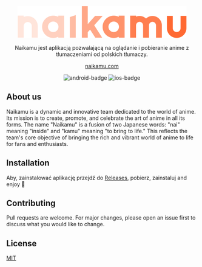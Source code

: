 <p align="center">
    <a href="https://naikamu.com">
        <img src="./resources/logo_full.svg" alt="Naikamu Logo" width="445"/>
    </a>
</p>
<p align="center">
  Naikamu jest aplikacją pozwalającą na oglądanie i pobieranie anime z tłumaczeniami od polskich tłumaczy.
</p>

<p align="center">
<a href="https://naikamu.com">
naikamu.com
</a>
</p>

<p align="center">
  <img src="https://img.shields.io/badge/platform-android-brightgreen"  alt="android-badge"/>
  <img src="https://img.shields.io/badge/platform-ios-orange"  alt="ios-badge"/>
</p>


## About us

Naikamu is a dynamic and innovative team dedicated to the world of anime.
Its mission is to create, promote, and celebrate the art of anime in all its forms.
The name "Naikamu" is a fusion of two Japanese words: "nai" meaning "inside" and "kamu" meaning "to bring to life."
This reflects the team's core objective of bringing the rich and vibrant world of anime to life for fans and enthusiasts.

## Installation

Aby, zainstalować aplikację przejdź do [Releases](https://github.com/FezMLG/AniWatch/releases), pobierz, zainstaluj and enjoy 🚀

## Contributing

Pull requests are welcome. For major changes, please open an issue first to discuss what you would like to change.

## License

[MIT](https://choosealicense.com/licenses/mit/)
